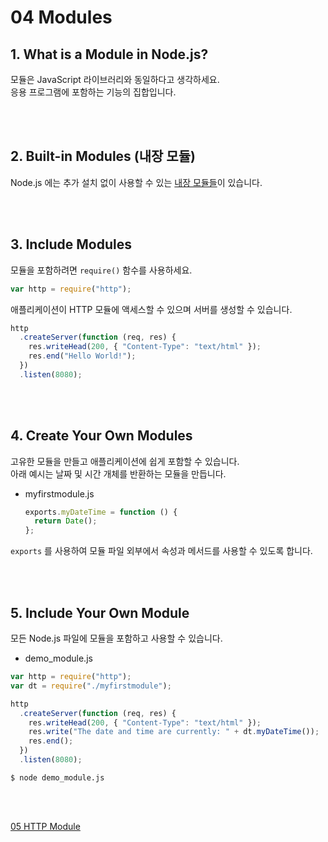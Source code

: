 # 04 Modules

## 1. What is a Module in Node.js?

모듈은 JavaScript 라이브러리와 동일하다고 생각하세요.  
응용 프로그램에 포함하는 기능의 집합입니다.

<br/>
<br/>

## 2. Built-in Modules (내장 모듈)

Node.js 에는 추가 설치 없이 사용할 수 있는 [내장 모듈들](https://www.w3schools.com/nodejs/ref_modules.asp)이 있습니다.

<br/>
<br/>

## 3. Include Modules

모듈을 포함하려면 `require()` 함수를 사용하세요.

```javascript
var http = require("http");
```

애플리케이션이 HTTP 모듈에 액세스할 수 있으며 서버를 생성할 수 있습니다.

```javascript
http
  .createServer(function (req, res) {
    res.writeHead(200, { "Content-Type": "text/html" });
    res.end("Hello World!");
  })
  .listen(8080);
```

<br/>
<br/>

## 4. Create Your Own Modules

고유한 모듈을 만들고 애플리케이션에 쉽게 포함할 수 있습니다.  
아래 예시는 날짜 및 시간 개체를 반환하는 모듈을 만듭니다.

- myfirstmodule.js
  ```javascript
  exports.myDateTime = function () {
    return Date();
  };
  ```

`exports` 를 사용하여 모듈 파일 외부에서 속성과 메서드를 사용할 수 있도록 합니다.

<br/>
<br/>

## 5. Include Your Own Module

모든 Node.js 파일에 모듈을 포함하고 사용할 수 있습니다.

- demo_module.js

```javascript
var http = require("http");
var dt = require("./myfirstmodule");

http
  .createServer(function (req, res) {
    res.writeHead(200, { "Content-Type": "text/html" });
    res.write("The date and time are currently: " + dt.myDateTime());
    res.end();
  })
  .listen(8080);
```

```
$ node demo_module.js
```

<br/>
<br/>

[05 HTTP Module](./05%20HTTP%20Module.md)
